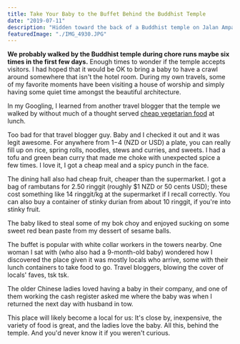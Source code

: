 ```yaml
---
title: Take Your Baby to the Buffet Behind the Buddhist Temple
date: "2019-07-11"
description: "Hidden toward the back of a Buddhist temple on Jalan Ampang in Kuala Lumpur is a delicious, inexpensive vegetarian buffet."
featuredImage: "./IMG_4930.JPG"
---
```


**We probably walked by the Buddhist temple during chore runs maybe six times in the first few days.** Enough times to wonder if the temple accepts visitors. I had hoped that it would be OK to bring a baby to have a crawl around somewhere that isn't the hotel room. During my own travels, some of my favorite moments have been visiting a house of worship and simply having some quiet time amongst the beautiful architecture.

In my Googling, I learned from another travel blogger that the temple we walked by without much of a thought served [cheap vegetarian food](https://thriftytraveller.wordpress.com/2013/01/26/kun-yam-thong-temple-jalan-ampang-kl/) at lunch.

Too bad for that travel blogger guy. Baby and I checked it out and it was legit awesome. For anywhere from $1-$4 (NZD or USD) a plate, you can really fill up on rice, spring rolls, noodles, stews and curries, and sweets. I had a tofu and green bean curry that made me choke with unexpected spice a few times. I love it, I got a cheap meal and a spicy punch in the face.  

The dining hall also had cheap fruit, cheaper than the supermarket. I got a bag of rambutans for 2.50 ringgit (roughly $1 NZD or 50 cents USD); these cost something like 14 ringgit/kg at the supermarket if I recall correctly. You can also buy a container of stinky durian from about 10 ringgit, if you're into stinky fruit.

The baby liked to steal some of my bok choy and enjoyed sucking on some sweet red bean paste from my dessert of sesame balls.  

The buffet is popular with white collar workers in the towers nearby. One woman I sat with (who also had a 9-month-old baby) wondered how I discovered the place given it was mostly locals who arrive, some with their lunch containers to take food to go. Travel bloggers, blowing the cover of locals' faves, tsk tsk.

The older Chinese ladies loved having a baby in their company, and one of them working the cash register asked me where the baby was when I returned the next day with husband in tow.

This place will likely become a local for us: It's close by, inexpensive, the variety of food is great, and the ladies love the baby. All this, behind the temple. And you'd never know it if you weren't curious. 
